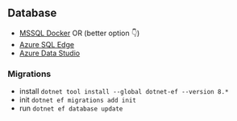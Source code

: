 ## Database
- [MSSQL Docker](https://learn.microsoft.com/en-us/sql/linux/quickstart-install-connect-docker?view=sql-server-ver16&tabs=cli&pivots=cs1-bash) OR (better option 👇)
- [Azure SQL Edge](https://hub.docker.com/r/microsoft/azure-sql-edge)
- [Azure Data Studio](https://azure.microsoft.com/en-us/products/data-studio)

### Migrations
- install `dotnet tool install --global dotnet-ef --version 8.*`
- init `dotnet ef migrations add init`
- run `dotnet ef database update`
